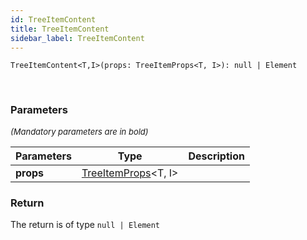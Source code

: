```yaml
---
id: TreeItemContent
title: TreeItemContent
sidebar_label: TreeItemContent
---
```


```tsx
TreeItemContent<T,I>(props: TreeItemProps<T, I>): null | Element
```
<br/>



### Parameters

<font size="2"><i>(Mandatory parameters are in bold)</i></font>

| Parameters | Type | Description |
| --------- | ---- | ----------- |
| **props** | [TreeItemProps](/api2/types/TreeItemProps.md)<T, I\> |  |


### Return



The return is of type <code>null | Element</code>
